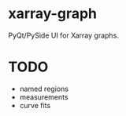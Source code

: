 # xarray-graph
PyQt/PySide UI for Xarray graphs.

# TODO
- named regions
- measurements
- curve fits

